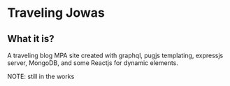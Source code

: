 # Traveling Jowas

## What it is?

A traveling blog MPA site created with graphql, pugjs templating, expressjs server, MongoDB, and some Reactjs for dynamic elements.

NOTE: still in the works
